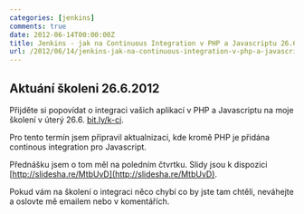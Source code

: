 ```yaml
---
categories: [jenkins]
comments: true
date: 2012-06-14T00:00:00Z
title: Jenkins - jak na Continuous Integration v PHP a Javascriptu 26.6.2012
url: /2012/06/14/jenkins-jak-na-continuous-integration-v-php-a-javascriptu-26-dot-6-2012/
---
```


## Aktuání školeni 26.6.2012 

Přijděte si popovídat o integraci vašich aplikací v PHP a Javascriptu na moje školení v úterý 26.6. [bit.ly/k-ci](bit.ly/k-ci).

Pro tento termín jsem připravil aktualnizaci, kde kromě PHP je přidána continous integration pro Javascript.

Přednášku jsem o tom měl na poledním čtvrtku. Slidy jsou k dispozici [http://slidesha.re/MtbUvD](http://slidesha.re/MtbUvD).

Pokud vám na školení o integraci něco chybí co by jste tam chtěli, neváhejte a oslovte mě emailem nebo v komentářích.



